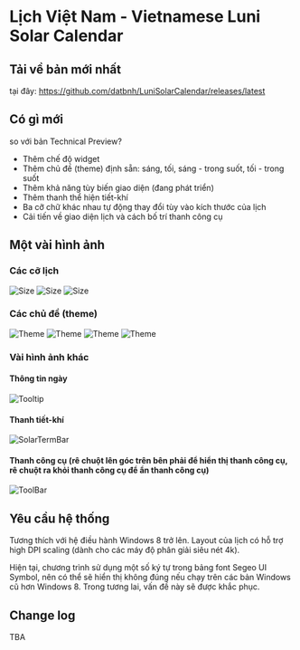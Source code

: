 # Lịch Việt Nam - Vietnamese Luni Solar Calendar

## Tải về bản mới nhất
tại đây: https://github.com/datbnh/LuniSolarCalendar/releases/latest

## Có gì mới
so với bản Technical Preview?
* Thêm chế độ widget
* Thêm chủ đề (theme) định sẵn: sáng, tối, sáng - trong suốt, tối - trong suốt
* Thêm khả năng tùy biến giao diện (đang phát triển)
* Thêm thanh thể hiện tiết-khí
* Ba cỡ chữ khác nhau tự động thay đổi tùy vào kích thước của lịch
* Cải tiến về giao diện lịch và cách bố trí thanh công cụ


## Một vài hình ảnh
### Các cỡ lịch
![Size](https://raw.githubusercontent.com/datbnh/LuniSolarCalendar/master/Screenshots/Size_Small.png "Cỡ lịch - nhỏ")
![Size](https://raw.githubusercontent.com/datbnh/LuniSolarCalendar/master/Screenshots/Size_Medium.png "Cỡ lịch - nhỏ")
![Size](https://raw.githubusercontent.com/datbnh/LuniSolarCalendar/master/Screenshots/Size_Large.png "Cỡ lịch - nhỏ")

### Các chủ đề (theme)
![Theme](https://raw.githubusercontent.com/datbnh/LuniSolarCalendar/master/Screenshots/Theme_Light.png "Chủ đề - sáng")
![Theme](https://raw.githubusercontent.com/datbnh/LuniSolarCalendar/master/Screenshots/Theme_LightSemiTransparent.png "Chủ đề - sáng/trong suốt")
![Theme](https://raw.githubusercontent.com/datbnh/LuniSolarCalendar/master/Screenshots/Theme_Dark.png "Chủ đề - tối")
![Theme](https://raw.githubusercontent.com/datbnh/LuniSolarCalendar/master/Screenshots/Theme_DarkSemiTransparent.png "Chủ đề - tối/trong suốt")

### Vài hình ảnh khác
#### Thông tin ngày
![Tooltip](https://raw.githubusercontent.com/datbnh/LuniSolarCalendar/master/Screenshots/ToolTip.png "Tooltip")

#### Thanh tiết-khí
![SolarTermBar](https://raw.githubusercontent.com/datbnh/LuniSolarCalendar/master/Screenshots/SolarTermBar.png "Thanh tiết-khí")

#### Thanh công cụ (rê chuột lên góc trên bên phải để hiển thị thanh công cụ, rê chuột ra khỏi thanh công cụ để ẩn thanh công cụ)
![ToolBar](https://raw.githubusercontent.com/datbnh/LuniSolarCalendar/master/Screenshots/ToolBar.png "Thanh công cụ")

## Yêu cầu hệ thống
Tương thích với hệ điều hành Windows 8 trở lên. Layout của lịch có hỗ trợ high DPI scaling (dành cho các máy độ phân giải siêu nét 4k).

Hiện tại, chương trình sử dụng một số ký tự trong bảng font Segeo UI Symbol, nên có thể sẽ hiển thị không đúng nếu chạy trên các bản Windows cũ hơn Windows 8.
Trong tương lai, vấn đề này sẽ được khắc phục.

## Change log
TBA
